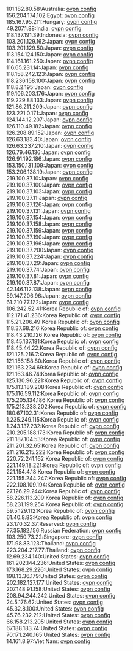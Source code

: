 101.182.80.58:Australia: [ovpn config](vpn/101_182_80_58.ovpn)  
156.204.174.102:Egypt: [ovpn config](vpn/156_204_174_102.ovpn)  
185.167.95.211:Hungary: [ovpn config](vpn/185_167_95_211.ovpn)  
49.207.1.88:India: [ovpn config](vpn/49_207_1_88.ovpn)  
118.137.191.39:Indonesia: [ovpn config](vpn/118_137_191_39.ovpn)  
103.201.129.162:Japan: [ovpn config](vpn/103_201_129_162.ovpn)  
103.201.129.50:Japan: [ovpn config](vpn/103_201_129_50.ovpn)  
113.154.124.150:Japan: [ovpn config](vpn/113_154_124_150.ovpn)  
114.161.161.250:Japan: [ovpn config](vpn/114_161_161_250.ovpn)  
116.65.231.14:Japan: [ovpn config](vpn/116_65_231_14.ovpn)  
118.158.242.123:Japan: [ovpn config](vpn/118_158_242_123.ovpn)  
118.236.158.100:Japan: [ovpn config](vpn/118_236_158_100.ovpn)  
118.8.2.195:Japan: [ovpn config](vpn/118_8_2_195.ovpn)  
119.106.203.176:Japan: [ovpn config](vpn/119_106_203_176.ovpn)  
119.229.88.133:Japan: [ovpn config](vpn/119_229_88_133.ovpn)  
121.86.211.209:Japan: [ovpn config](vpn/121_86_211_209.ovpn)  
123.221.0.171:Japan: [ovpn config](vpn/123_221_0_171.ovpn)  
124.144.12.207:Japan: [ovpn config](vpn/124_144_12_207.ovpn)  
126.110.49.182:Japan: [ovpn config](vpn/126_110_49_182.ovpn)  
126.208.89.152:Japan: [ovpn config](vpn/126_208_89_152.ovpn)  
126.63.183.40:Japan: [ovpn config](vpn/126_63_183_40.ovpn)  
126.63.237.210:Japan: [ovpn config](vpn/126_63_237_210.ovpn)  
126.79.46.136:Japan: [ovpn config](vpn/126_79_46_136.ovpn)  
126.91.192.186:Japan: [ovpn config](vpn/126_91_192_186.ovpn)  
153.150.131.109:Japan: [ovpn config](vpn/153_150_131_109.ovpn)  
153.206.138.19:Japan: [ovpn config](vpn/153_206_138_19.ovpn)  
219.100.37.10:Japan: [ovpn config](vpn/219_100_37_10.ovpn)  
219.100.37.100:Japan: [ovpn config](vpn/219_100_37_100.ovpn)  
219.100.37.103:Japan: [ovpn config](vpn/219_100_37_103.ovpn)  
219.100.37.11:Japan: [ovpn config](vpn/219_100_37_11.ovpn)  
219.100.37.126:Japan: [ovpn config](vpn/219_100_37_126.ovpn)  
219.100.37.131:Japan: [ovpn config](vpn/219_100_37_131.ovpn)  
219.100.37.154:Japan: [ovpn config](vpn/219_100_37_154.ovpn)  
219.100.37.158:Japan: [ovpn config](vpn/219_100_37_158.ovpn)  
219.100.37.159:Japan: [ovpn config](vpn/219_100_37_159.ovpn)  
219.100.37.190:Japan: [ovpn config](vpn/219_100_37_190.ovpn)  
219.100.37.196:Japan: [ovpn config](vpn/219_100_37_196.ovpn)  
219.100.37.200:Japan: [ovpn config](vpn/219_100_37_200.ovpn)  
219.100.37.224:Japan: [ovpn config](vpn/219_100_37_224.ovpn)  
219.100.37.29:Japan: [ovpn config](vpn/219_100_37_29.ovpn)  
219.100.37.74:Japan: [ovpn config](vpn/219_100_37_74.ovpn)  
219.100.37.81:Japan: [ovpn config](vpn/219_100_37_81.ovpn)  
219.100.37.87:Japan: [ovpn config](vpn/219_100_37_87.ovpn)  
42.146.112.138:Japan: [ovpn config](vpn/42_146_112_138.ovpn)  
59.147.206.96:Japan: [ovpn config](vpn/59_147_206_96.ovpn)  
61.210.77.122:Japan: [ovpn config](vpn/61_210_77_122.ovpn)  
106.242.52.41:Korea Republic of: [ovpn config](vpn/106_242_52_41.ovpn)  
112.171.41.236:Korea Republic of: [ovpn config](vpn/112_171_41_236.ovpn)  
115.21.206.49:Korea Republic of: [ovpn config](vpn/115_21_206_49.ovpn)  
118.37.68.216:Korea Republic of: [ovpn config](vpn/118_37_68_216.ovpn)  
118.43.210.126:Korea Republic of: [ovpn config](vpn/118_43_210_126.ovpn)  
118.45.137.181:Korea Republic of: [ovpn config](vpn/118_45_137_181.ovpn)  
118.45.44.22:Korea Republic of: [ovpn config](vpn/118_45_44_22.ovpn)  
121.125.216.7:Korea Republic of: [ovpn config](vpn/121_125_216_7.ovpn)  
121.156.158.80:Korea Republic of: [ovpn config](vpn/121_156_158_80.ovpn)  
121.163.234.69:Korea Republic of: [ovpn config](vpn/121_163_234_69.ovpn)  
121.163.46.74:Korea Republic of: [ovpn config](vpn/121_163_46_74.ovpn)  
125.130.96.221:Korea Republic of: [ovpn config](vpn/125_130_96_221.ovpn)  
175.113.189.208:Korea Republic of: [ovpn config](vpn/175_113_189_208.ovpn)  
175.116.59.112:Korea Republic of: [ovpn config](vpn/175_116_59_112.ovpn)  
175.205.134.186:Korea Republic of: [ovpn config](vpn/175_205_134_186.ovpn)  
175.213.238.202:Korea Republic of: [ovpn config](vpn/175_213_238_202.ovpn)  
180.67.102.31:Korea Republic of: [ovpn config](vpn/180_67_102_31.ovpn)  
1.235.249.115:Korea Republic of: [ovpn config](vpn/1_235_249_115.ovpn)  
1.243.137.232:Korea Republic of: [ovpn config](vpn/1_243_137_232.ovpn)  
210.205.188.173:Korea Republic of: [ovpn config](vpn/210_205_188_173.ovpn)  
211.187.104.53:Korea Republic of: [ovpn config](vpn/211_187_104_53.ovpn)  
211.201.32.65:Korea Republic of: [ovpn config](vpn/211_201_32_65.ovpn)  
211.216.215.222:Korea Republic of: [ovpn config](vpn/211_216_215_222.ovpn)  
220.72.241.162:Korea Republic of: [ovpn config](vpn/220_72_241_162.ovpn)  
221.149.18.221:Korea Republic of: [ovpn config](vpn/221_149_18_221.ovpn)  
221.154.4.18:Korea Republic of: [ovpn config](vpn/221_154_4_18.ovpn)  
221.155.244.247:Korea Republic of: [ovpn config](vpn/221_155_244_247.ovpn)  
222.108.109.194:Korea Republic of: [ovpn config](vpn/222_108_109_194.ovpn)  
27.126.29.244:Korea Republic of: [ovpn config](vpn/27_126_29_244.ovpn)  
58.226.113.209:Korea Republic of: [ovpn config](vpn/58_226_113_209.ovpn)  
58.231.199.254:Korea Republic of: [ovpn config](vpn/58_231_199_254.ovpn)  
59.5.129.112:Korea Republic of: [ovpn config](vpn/59_5_129_112.ovpn)  
61.40.8.83:Korea Republic of: [ovpn config](vpn/61_40_8_83.ovpn)  
23.170.32.37:Reserved: [ovpn config](vpn/23_170_32_37.ovpn)  
77.35.182.156:Russian Federation: [ovpn config](vpn/77_35_182_156.ovpn)  
103.250.73.22:Singapore: [ovpn config](vpn/103_250_73_22.ovpn)  
171.98.83.123:Thailand: [ovpn config](vpn/171_98_83_123.ovpn)  
223.204.217.77:Thailand: [ovpn config](vpn/223_204_217_77.ovpn)  
12.69.234.140:United States: [ovpn config](vpn/12_69_234_140.ovpn)  
161.202.144.236:United States: [ovpn config](vpn/161_202_144_236.ovpn)  
173.168.29.226:United States: [ovpn config](vpn/173_168_29_226.ovpn)  
198.13.36.179:United States: [ovpn config](vpn/198_13_36_179.ovpn)  
202.182.127.177:United States: [ovpn config](vpn/202_182_127_177.ovpn)  
207.148.91.158:United States: [ovpn config](vpn/207_148_91_158.ovpn)  
208.94.244.242:United States: [ovpn config](vpn/208_94_244_242.ovpn)  
24.5.176.62:United States: [ovpn config](vpn/24_5_176_62.ovpn)  
45.32.8.100:United States: [ovpn config](vpn/45_32_8_100.ovpn)  
45.76.232.212:United States: [ovpn config](vpn/45_76_232_212.ovpn)  
66.158.213.205:United States: [ovpn config](vpn/66_158_213_205.ovpn)  
67.188.183.74:United States: [ovpn config](vpn/67_188_183_74.ovpn)  
70.171.240.165:United States: [ovpn config](vpn/70_171_240_165.ovpn)  
14.161.8.97:Viet Nam: [ovpn config](vpn/14_161_8_97.ovpn)  
